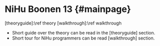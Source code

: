 NiHu Boonen 13 {#mainpage}
==============

[theoryguide]:\ref theory
[walkthrough]:\ref walkthrough

- Short guide over the theory can be read in the [theoryguide] section.
- Short tour for NiHu programmers can be read [walkthrough] section.
